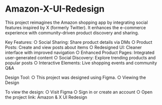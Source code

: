 # Amazon-X-UI-Redesign
This project reimagines the Amazon shopping app by integrating social features inspired by X (formerly Twitter). It enhances the e-commerce experience with community-driven product discovery and sharing.

Key Features:
○ Social Sharing: Share product details via DMs
○ Product Posts: Create and view posts about items
○ Redesigned UI: Cleaner interface with improved navigation
○ Enhanced Product Pages: Integrated user-generated content
○ Social Discovery: Explore trending products and popular posts
○ Interactive Elements: Live shopping events and community Q&A

Design Tool:
○ This project was designed using Figma.
○ Viewing the Design

To view the design:
○ Visit Figma
○ Sign in or create an account
○ Open the project link: Amazon & X UI Redesign


